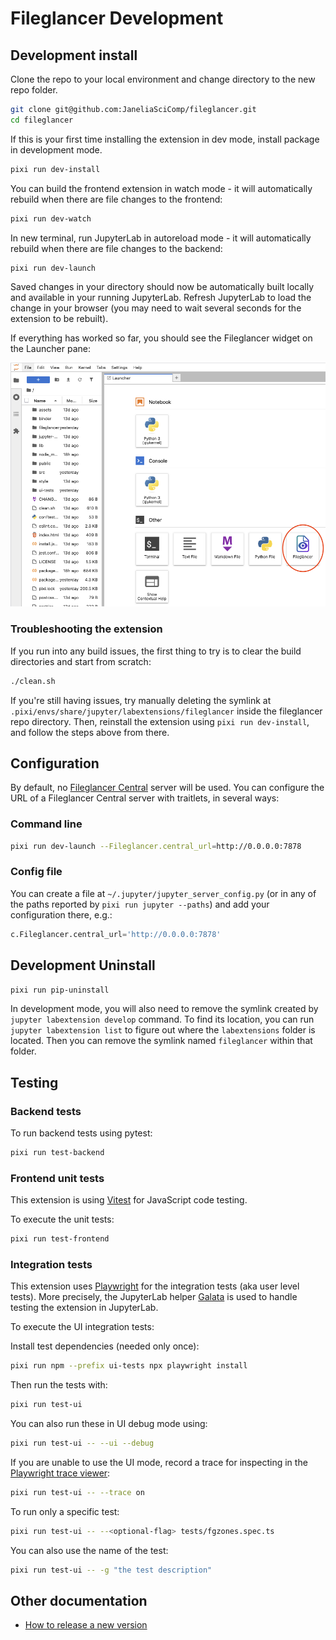 # Fileglancer Development

## Development install

Clone the repo to your local environment and change directory to the new repo folder.

```bash
git clone git@github.com:JaneliaSciComp/fileglancer.git
cd fileglancer
```

If this is your first time installing the extension in dev mode, install package in development mode.

```bash
pixi run dev-install
```

You can build the frontend extension in watch mode - it will automatically rebuild when there are file changes to the frontend:

```bash
pixi run dev-watch
```

In new terminal, run JupyterLab in autoreload mode - it will automatically rebuild when there are file changes to the backend:

```bash
pixi run dev-launch
```

Saved changes in your directory should now be automatically built locally and available in your running JupyterLab. Refresh JupyterLab to load the change in your browser (you may need to wait several seconds for the extension to be rebuilt).

If everything has worked so far, you should see the Fileglancer widget on the Launcher pane:

![Screenshot of the JupyterLab Launcher panel. In the bottom section, titled "Other", the square tile with the title "Fileglancer" is circled](../assets/img/launcher.png)

### Troubleshooting the extension

If you run into any build issues, the first thing to try is to clear the build directories and start from scratch:

```bash
./clean.sh
```

If you're still having issues, try manually deleting the symlink at `.pixi/envs/share/jupyter/labextensions/fileglancer` inside the fileglancer repo directory. Then, reinstall the extension using `pixi run dev-install`, and follow the steps above from there.

## Configuration

By default, no [Fileglancer Central](https://github.com/JaneliaSciComp/fileglancer-central) server will be used.
You can configure the URL of a Fileglancer Central server with traitlets, in several ways:

### Command line

```bash
pixi run dev-launch --Fileglancer.central_url=http://0.0.0.0:7878
```

### Config file

You can create a file at `~/.jupyter/jupyter_server_config.py` (or in any of the paths reported by `pixi run jupyter --paths`) and add your configuration there, e.g.:

```python
c.Fileglancer.central_url='http://0.0.0.0:7878'
```

## Development Uninstall

```bash
pixi run pip-uninstall
```

In development mode, you will also need to remove the symlink created by `jupyter labextension develop`
command. To find its location, you can run `jupyter labextension list` to figure out where the `labextensions`
folder is located. Then you can remove the symlink named `fileglancer` within that folder.

## Testing

### Backend tests

To run backend tests using pytest:

```bash
pixi run test-backend
```

### Frontend unit tests

This extension is using [Vitest](https://vitest.dev/) for JavaScript code testing.

To execute the unit tests:

```bash
pixi run test-frontend
```

### Integration tests

This extension uses [Playwright](https://playwright.dev/docs/intro) for the integration tests (aka user level tests).
More precisely, the JupyterLab helper [Galata](https://github.com/jupyterlab/jupyterlab/tree/master/galata) is used to handle testing the extension in JupyterLab.

To execute the UI integration tests:

Install test dependencies (needed only once):

```bash
pixi run npm --prefix ui-tests npx playwright install
```

Then run the tests with:

```bash
pixi run test-ui
```

You can also run these in UI debug mode using:

```bash
pixi run test-ui -- --ui --debug
```

If you are unable to use the UI mode, record a trace for inspecting in the [Playwright trace viewer](https://trace.playwright.dev):

```bash
pixi run test-ui -- --trace on
```

To run only a specific test:

```bash
pixi run test-ui -- --<optional-flag> tests/fgzones.spec.ts
```

You can also use the name of the test:

```bash
pixi run test-ui -- -g "the test description"
```

## Other documentation

- [How to release a new version](Release.md)
